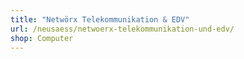```yaml
---
title: "Netwörx Telekommunikation & EDV"
url: /neusaess/netwoerx-telekommunikation-und-edv/
shop: Computer
---
```

